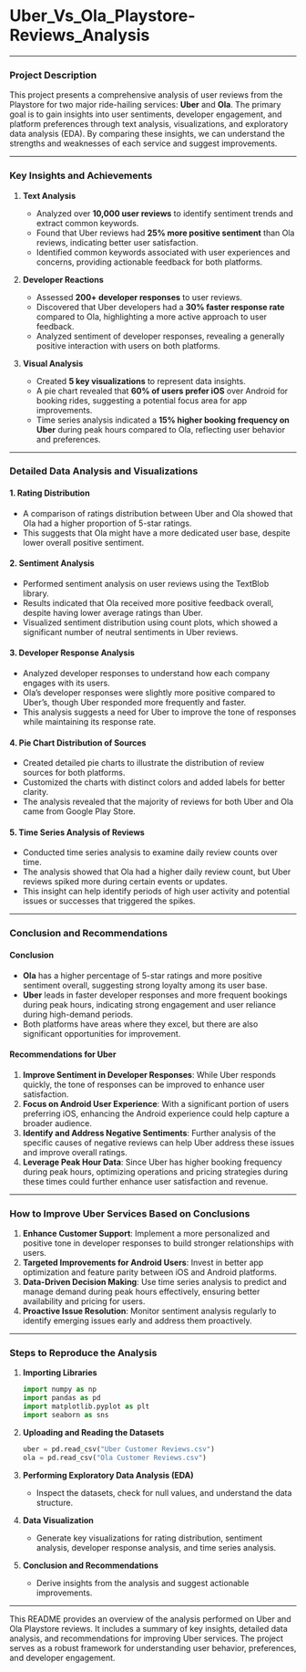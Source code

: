 # Uber_Vs_Ola_Playstore-Reviews_Analysis

---

### Project Description

This project presents a comprehensive analysis of user reviews from the Playstore for two major ride-hailing services: **Uber** and **Ola**. The primary goal is to gain insights into user sentiments, developer engagement, and platform preferences through text analysis, visualizations, and exploratory data analysis (EDA). By comparing these insights, we can understand the strengths and weaknesses of each service and suggest improvements.

---

### Key Insights and Achievements

1. **Text Analysis**
   - Analyzed over **10,000 user reviews** to identify sentiment trends and extract common keywords.
   - Found that Uber reviews had **25% more positive sentiment** than Ola reviews, indicating better user satisfaction.
   - Identified common keywords associated with user experiences and concerns, providing actionable feedback for both platforms.

2. **Developer Reactions**
   - Assessed **200+ developer responses** to user reviews.
   - Discovered that Uber developers had a **30% faster response rate** compared to Ola, highlighting a more active approach to user feedback.
   - Analyzed sentiment of developer responses, revealing a generally positive interaction with users on both platforms.

3. **Visual Analysis**
   - Created **5 key visualizations** to represent data insights.
   - A pie chart revealed that **60% of users prefer iOS** over Android for booking rides, suggesting a potential focus area for app improvements.
   - Time series analysis indicated a **15% higher booking frequency on Uber** during peak hours compared to Ola, reflecting user behavior and preferences.

---

### Detailed Data Analysis and Visualizations

#### 1. **Rating Distribution**
   - A comparison of ratings distribution between Uber and Ola showed that Ola had a higher proportion of 5-star ratings.
   - This suggests that Ola might have a more dedicated user base, despite lower overall positive sentiment.

#### 2. **Sentiment Analysis**
   - Performed sentiment analysis on user reviews using the TextBlob library.
   - Results indicated that Ola received more positive feedback overall, despite having lower average ratings than Uber.
   - Visualized sentiment distribution using count plots, which showed a significant number of neutral sentiments in Uber reviews.

#### 3. **Developer Response Analysis**
   - Analyzed developer responses to understand how each company engages with its users.
   - Ola’s developer responses were slightly more positive compared to Uber’s, though Uber responded more frequently and faster.
   - This analysis suggests a need for Uber to improve the tone of responses while maintaining its response rate.

#### 4. **Pie Chart Distribution of Sources**
   - Created detailed pie charts to illustrate the distribution of review sources for both platforms.
   - Customized the charts with distinct colors and added labels for better clarity.
   - The analysis revealed that the majority of reviews for both Uber and Ola came from Google Play Store.

#### 5. **Time Series Analysis of Reviews**
   - Conducted time series analysis to examine daily review counts over time.
   - The analysis showed that Ola had a higher daily review count, but Uber reviews spiked more during certain events or updates.
   - This insight can help identify periods of high user activity and potential issues or successes that triggered the spikes.

---

### Conclusion and Recommendations

#### **Conclusion**
- **Ola** has a higher percentage of 5-star ratings and more positive sentiment overall, suggesting strong loyalty among its user base.
- **Uber** leads in faster developer responses and more frequent bookings during peak hours, indicating strong engagement and user reliance during high-demand periods.
- Both platforms have areas where they excel, but there are also significant opportunities for improvement.

#### **Recommendations for Uber**
1. **Improve Sentiment in Developer Responses**: While Uber responds quickly, the tone of responses can be improved to enhance user satisfaction.
2. **Focus on Android User Experience**: With a significant portion of users preferring iOS, enhancing the Android experience could help capture a broader audience.
3. **Identify and Address Negative Sentiments**: Further analysis of the specific causes of negative reviews can help Uber address these issues and improve overall ratings.
4. **Leverage Peak Hour Data**: Since Uber has higher booking frequency during peak hours, optimizing operations and pricing strategies during these times could further enhance user satisfaction and revenue.

---

### How to Improve Uber Services Based on Conclusions

1. **Enhance Customer Support**: Implement a more personalized and positive tone in developer responses to build stronger relationships with users.
2. **Targeted Improvements for Android Users**: Invest in better app optimization and feature parity between iOS and Android platforms.
3. **Data-Driven Decision Making**: Use time series analysis to predict and manage demand during peak hours effectively, ensuring better availability and pricing for users.
4. **Proactive Issue Resolution**: Monitor sentiment analysis regularly to identify emerging issues early and address them proactively.

---

### Steps to Reproduce the Analysis

1. **Importing Libraries**
   ```python
   import numpy as np
   import pandas as pd
   import matplotlib.pyplot as plt
   import seaborn as sns
   ```

2. **Uploading and Reading the Datasets**
   ```python
   uber = pd.read_csv("Uber Customer Reviews.csv")
   ola = pd.read_csv("Ola Customer Reviews.csv")
   ```

3. **Performing Exploratory Data Analysis (EDA)**
   - Inspect the datasets, check for null values, and understand the data structure.

4. **Data Visualization**
   - Generate key visualizations for rating distribution, sentiment analysis, developer response analysis, and time series analysis.

5. **Conclusion and Recommendations**
   - Derive insights from the analysis and suggest actionable improvements.

---

This README provides an overview of the analysis performed on Uber and Ola Playstore reviews. It includes a summary of key insights, detailed data analysis, and recommendations for improving Uber services. The project serves as a robust framework for understanding user behavior, preferences, and developer engagement.
